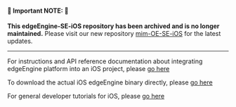#### 🚨 **Important NOTE:** 🚨
**This edgeEngine-SE-iOS repository has been archived and is no longer maintained.**
Please visit our new repository [mim-OE-SE-iOS](https://github.com/mim-OE/mim-OE-SE-IOS) for the latest updates.

-----

For instructions and API reference documentation about integrating edgeEngine platform into an iOS project, please [go here](https://mimikgit.github.io/cocoapod-EdgeCore/documentation/edgecore)

To download the actual iOS edgeEngine binary directly, please [go here](https://github.com/mim-OE/mim-OE-SE-IOS)

For general developer tutorials for iOS, please [go here](https://devdocs.mimik.com/tutorials/11-index)
